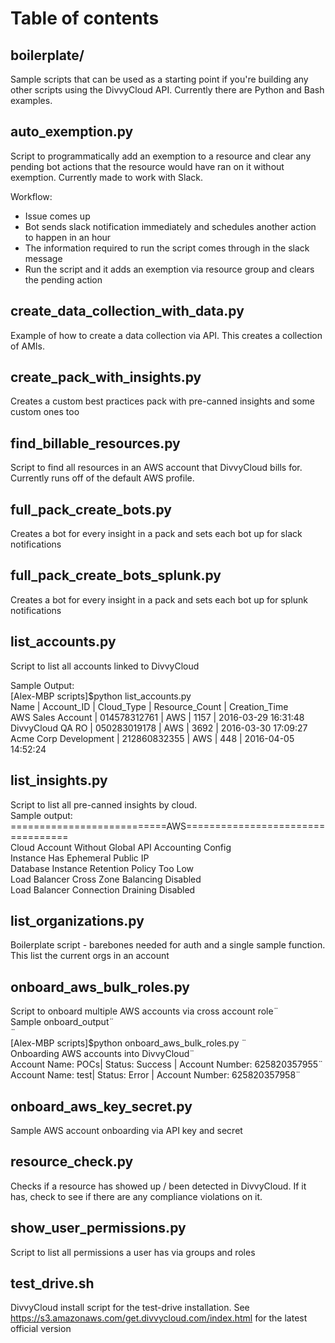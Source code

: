 # Table of contents  
  
  
## boilerplate/  
Sample scripts that can be used as a starting point if you're building any other scripts using the DivvyCloud API. Currently there are Python and Bash examples.   
  
## auto_exemption.py  
Script to programmatically add an exemption to a resource and clear any pending bot actions that the resource would have ran on it without exemption. Currently made to work with Slack.   
  
Workflow:  
- Issue comes up  
- Bot sends slack notification immediately and schedules another action to happen in an hour  
- The information required to run the script comes through in the slack message  
- Run the script and it adds an exemption via resource group and clears the pending action  
  
## create_data_collection_with_data.py  
Example of how to create a data collection via API. This creates a collection of AMIs.   
  
## create_pack_with_insights.py  
Creates a custom best practices pack with pre-canned insights and some custom ones too  
  
## find_billable_resources.py  
Script to find all resources in an AWS account that DivvyCloud bills for. Currently runs off of the default AWS profile. 

## full_pack_create_bots.py  
Creates a bot for every insight in a pack and sets each bot up for slack notifications  
  
## full_pack_create_bots_splunk.py  
Creates a bot for every insight in a pack and sets each bot up for splunk notifications  
  
## list_accounts.py  
Script to list all accounts linked to DivvyCloud  
  
Sample Output:    
[Alex-MBP scripts]$python list_accounts.py     
Name | Account_ID | Cloud_Type | Resource_Count | Creation_Time    
AWS Sales Account | 014578312761 | AWS | 1157 | 2016-03-29 16:31:48    
DivvyCloud QA RO | 050283019178 | AWS | 3692 | 2016-03-30 17:09:27    
Acme Corp Development | 212860832355 | AWS | 448 | 2016-04-05 14:52:24    
  
## list_insights.py  
Script to list all pre-canned insights by cloud.   
Sample output:    
===========================AWS==================================    
Cloud Account Without Global API Accounting Config    
Instance Has Ephemeral Public IP    
Database Instance Retention Policy Too Low    
Load Balancer Cross Zone Balancing Disabled    
Load Balancer Connection Draining Disabled    
  
  
## list_organizations.py  
Boilerplate script - barebones needed for auth and a single sample function. This list the current orgs in an account  
  
## onboard_aws_bulk_roles.py  
Script to onboard multiple AWS accounts via cross account role¨    
Sample onboard_output¨    
¨    
[Alex-MBP scripts]$python onboard_aws_bulk_roles.py ¨    
Onboarding AWS accounts into DivvyCloud¨    
Account Name: POCs| Status: Success | Account Number: 625820357955¨    
Account Name: test| Status: Error | Account Number: 625820357958¨    
  
## onboard_aws_key_secret.py  
Sample AWS account onboarding via API key and secret  
  
## resource_check.py  
Checks if a resource has showed up / been detected in DivvyCloud. If it has, check to see if there are any compliance violations on it.  
  
## show_user_permissions.py  
Script to list all permissions a user has via groups and roles  
  
## test_drive.sh  
DivvyCloud install script for the test-drive installation. See https://s3.amazonaws.com/get.divvycloud.com/index.html for the latest official version  
  
